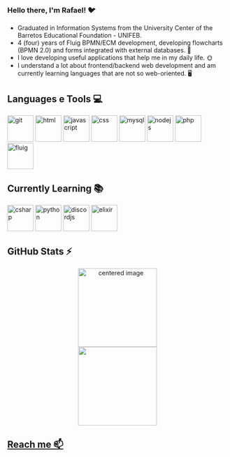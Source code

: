 ###  Hello there, I'm Rafael! 🐦
- Graduated in Information Systems from the University Center of the Barretos Educational Foundation - UNIFEB.
- 4 (four) years of Fluig BPMN/ECM development, developing flowcharts (BPMN 2.0) and forms integrated with external databases. 📂
- I love developing useful applications that help me in my daily life. 🌞
- I understand a lot about frontend/backend web development and am currently learning languages ​​that are not so web-oriented. 🖥

## Languages e Tools 💻
<div style="display: inline">
  <img loading="lazy" alt="git" src="https://cdn.jsdelivr.net/gh/devicons/devicon/icons/git/git-original.svg" width="60" height="60"/>
  <img loading="lazy" alt="html" src="https://cdn.jsdelivr.net/gh/devicons/devicon/icons/html5/html5-original.svg" width="60" height="60"/>
  <img loading="lazy" alt="javascript" src="https://cdn.jsdelivr.net/gh/devicons/devicon/icons/javascript/javascript-original.svg" width="60" height="60"/> 
  <img loading="lazy" alt="css" src="https://cdn.jsdelivr.net/gh/devicons/devicon/icons/css3/css3-original.svg" width6040" height="60"/>
  <img loading="lazy" alt="mysql" src="https://cdn.jsdelivr.net/gh/devicons/devicon/icons/mysql/mysql-original-wordmark.svg" width="60" height="60"/>
  <img loading="lazy" alt="nodejs" src="https://cdn.jsdelivr.net/gh/devicons/devicon/icons/nodejs/nodejs-original.svg" width="60" height="60"/>
  <img loading="lazy" alt="php" src="https://cdn.jsdelivr.net/gh/devicons/devicon/icons/php/php-original.svg" width="60" height="60"/>
  <img loading="lazy" alt="fluig" src="https://play-lh.googleusercontent.com/ZjCNLQRiCrcJ3tJ_7HHbyqnqX9qKJBf696KG-omN0tnqXCN9LrcWvFjfDx5cwJuCEro=s48-rw" width="60" height="60"/>
</div>

## Currently Learning 📚
<div style="display: inline">
  <img loading="lazy" alt="csharp" src="https://cdn.jsdelivr.net/gh/devicons/devicon/icons/csharp/csharp-original.svg" width="60" height="60"/>
  <img loading="lazy" alt="python" src="https://cdn.jsdelivr.net/gh/devicons/devicon/icons/python/python-original.svg" width="60" height="60"/>
  <img loading="lazy" alt="discordjs" src="https://cdn.jsdelivr.net/gh/devicons/devicon/icons/discordjs/discordjs-original.svg" width="60" height="60"/>
  <img loading="lazy" alt="elixir" src="https://cdn.jsdelivr.net/gh/devicons/devicon/icons/elixir/elixir-original.svg" width="60" height="60"/>
</div>
          
## GitHub Stats ⚡
<div>
  <a href="https://github.com/bisgod">
  <center>
    <img height="180em" src="https://github-readme-stats.vercel.app/api?username=bisgod&show_icons=true&theme=radical&include_all_commits=true&count_private=true" alt="centered image">
  </center>
  <center>  
    <img height="180em" src="https://github-readme-stats.vercel.app/api/top-langs/?username=bisgod&layout=compact&langs_count=8&theme=radical&count_private=true"/> 
  </center>
</div>

## Reach me 📫
